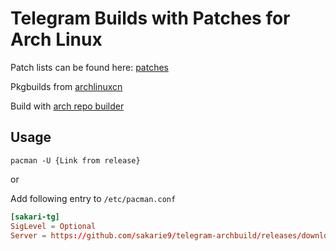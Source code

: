 # Telegram Builds with Patches for Arch Linux

Patch lists can be found here: [patches](pkgbuilds/telegram-desktop-sakari)

Pkgbuilds from [archlinuxcn](https://github.com/archlinuxcn/repo/tree/master/archlinuxcn/telegram-desktop-lily)

Build with [arch repo builder](https://github.com/sakarie9/arch-repo-builder)

## Usage

`pacman -U {Link from release}`

or

Add following entry to `/etc/pacman.conf`

```conf
[sakari-tg]
SigLevel = Optional
Server = https://github.com/sakarie9/telegram-archbuild/releases/download/repo
```
